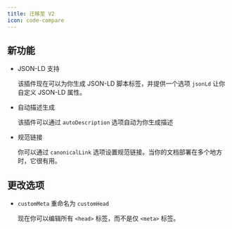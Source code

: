 ```yaml
---
title: 迁移至 V2
icon: code-compare
---
```


## 新功能

- JSON-LD 支持

  该插件现在可以为你生成 JSON-LD 脚本标签，并提供一个选项 `jsonLd` 让你自定义 JSON-LD 属性。

- 自动描述生成

  该插件可以通过 `autoDescription` 选项自动为你生成描述

- 规范链接

  你可以通过 `canonicalLink` 选项设置规范链接。当你的文档部署在多个地方时，它很有用。

## 更改选项

- `customMeta` 重命名为 `customHead`

  现在你可以编辑所有 `<head>` 标签，而不是仅 `<meta>` 标签。
